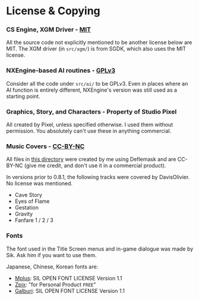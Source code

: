 # License & Copying

### CS Engine, XGM Driver - [MIT](LICENSE-MIT)

All the source code not explicitly mentioned to be another license below are MIT.
The XGM driver (in `src/xgm/`) is from SGDK, which also uses the MIT license.

### NXEngine-based AI routines - [GPLv3](LICENSE-GPL3)

Consider all the code under `src/ai/` to be GPLv3.
Even in places where an AI function is entirely different, NXEngine's version was still used as a starting point.

### Graphics, Story, and Characters - Property of Studio Pixel

All created by Pixel, unless specified otherwise. I used them without permission. You absolutely can't use these in anything commercial.

### Music Covers - [CC-BY-NC](https://creativecommons.org/licenses/by-nc/4.0/legalcode)

All files in [this directory](../res/bgm/) were created by me using Deflemask and are CC-BY-NC (give me credit, and don't use it in a commercial product).

In versions prior to 0.8.1, the following tracks were covered by DavisOlivier. No license was mentioned.
- Cave Story
- Eyes of Flame
- Gestation
- Gravity
- Fanfare 1 / 2 / 3

### Fonts

The font used in the Title Screen menus and in-game dialogue was made by Sik. Ask him if you want to use them.

Japanese, Chinese, Korean fonts are:

- [Mplus](https://github.com/hajimehoshi/mplus-bitmap-images): SIL OPEN FONT LICENSE Version 1.1
- [Zpix](https://github.com/SolidZORO/zpix-pixel-font): "for Personal Product `FREE`"
- [Galburi](https://github.com/quiple/galmuri): SIL OPEN FONT LICENSE Version 1.1
